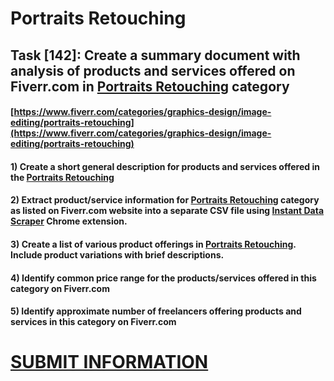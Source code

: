 # Portraits Retouching
## Task [142]: Create a summary document with analysis of products and services offered on Fiverr.com in [Portraits Retouching](https://www.fiverr.com/categories/graphics-design/image-editing/portraits-retouching) category
#### [https://www.fiverr.com/categories/graphics-design/image-editing/portraits-retouching](https://www.fiverr.com/categories/graphics-design/image-editing/portraits-retouching)
#### 1) Create a short general description for products and services offered in the [Portraits Retouching](https://www.fiverr.com/categories/graphics-design/image-editing/portraits-retouching)
#### 2) Extract product/service information for [Portraits Retouching](https://www.fiverr.com/categories/graphics-design/image-editing/portraits-retouching) category as listed on Fiverr.com website into a separate CSV file using [Instant Data Scraper](https://chrome.google.com/webstore/detail/instant-data-scraper/ofaokhiedipichpaobibbnahnkdoiiah) Chrome extension.
#### 3) Create a list of various product offerings in [Portraits Retouching](https://www.fiverr.com/categories/graphics-design/image-editing/portraits-retouching). Include product variations with brief descriptions.
#### 4) Identify common price range for the products/services offered in this category on Fiverr.com
#### 5) Identify approximate number of freelancers offering products and services in this category on Fiverr.com

# [SUBMIT INFORMATION](https://forms.office.com/r/8AEKjkLxKG)
